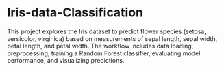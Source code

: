 # Iris-data-Classification
This project explores the Iris dataset to predict flower species (setosa, versicolor, virginica) based on measurements of sepal length, sepal width, petal length, and petal width. The workflow includes data loading, preprocessing, training a Random Forest classifier, evaluating model performance, and visualizing predictions. 
